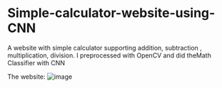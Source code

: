 # Simple-calculator-website-using-CNN
A website with simple calculator supporting addition, subtraction , multiplication, division. I preprocessed with OpenCV and did theMath Classifier with CNN

The website: 
![image](https://user-images.githubusercontent.com/57831054/83119055-6df07f00-a0f9-11ea-9c65-c930ff03bf95.png)
